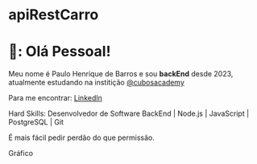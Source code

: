# apiRestCarro

# 🚀: Olá Pessoal!

Meu nome é Paulo Henrique de Barros e sou **backEnd** desde 2023, atualmente estudando na institição [@cubosacademy](http://cubos.academy/)

Para me encontrar:
[LinkedIn](https://www.linkedin.com/in/paulo-barros-3bb732270/) 

Hard Skills:
Desenvolvedor de Software BackEnd | Node.js | JavaScript | PostgreSQL  | Git

É mais fácil pedir perdão do que permissão.

Gráfico 
